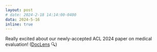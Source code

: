 ```yaml
---
layout: post
# date: 2024-2-18 14:14:00-0400
data: 2024-5-16 
inline: true
---
```


Really excited about our newly-accepted ACL 2024 paper on medical evaluation! ([DocLens](https://arxiv.org/abs/2311.09581) 🔍) 
